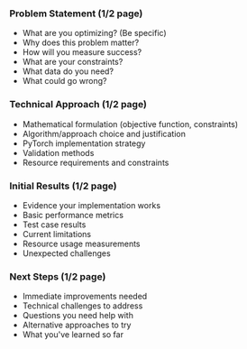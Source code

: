 ### Problem Statement (1/2 page)
- What are you optimizing? (Be specific)
- Why does this problem matter?
- How will you measure success?
- What are your constraints?
- What data do you need?
- What could go wrong?


### Technical Approach (1/2 page)
- Mathematical formulation (objective function, constraints)
- Algorithm/approach choice and justification
- PyTorch implementation strategy
- Validation methods
- Resource requirements and constraints

### Initial Results (1/2 page)
- Evidence your implementation works
- Basic performance metrics
- Test case results
- Current limitations
- Resource usage measurements
- Unexpected challenges

### Next Steps (1/2 page)
- Immediate improvements needed
- Technical challenges to address
- Questions you need help with
- Alternative approaches to try
- What you've learned so far
